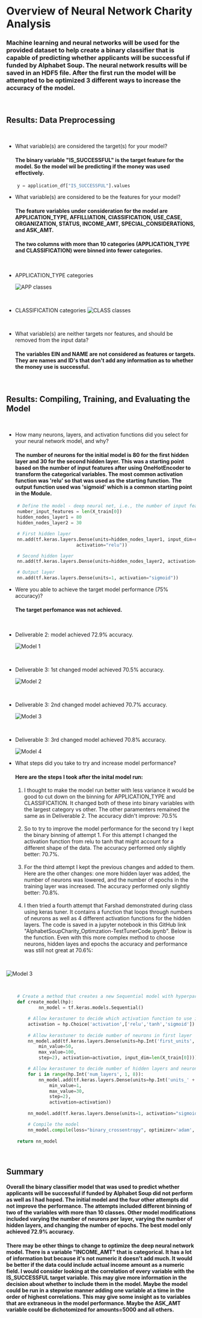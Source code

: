 # Overview of Neural Network Charity Analysis


### Machine learning and neural networks will be used for the provided dataset to help create a binary classifier that is capable of predicting whether applicants will be successful if funded by Alphabet Soup. The neural network results will be saved in an HDF5 file. After the first run the model will be attempted to be optimized 3 different ways to increase the accuracy of the model.

<br/>

## Results: Data Preprocessing

<br/>

-   What variable(s) are considered the target(s) for your model? 

    #### The binary variable "IS_SUCCESSFUL" is the target feature for the model. So the model wil be predicting if the money was used effectively.

``` python
    y = application_df["IS_SUCCESSFUL"].values
```

-   What variable(s) are considered to be the features for your model? 

    #### The feature variables under consideration for the model are APPLICATION_TYPE, AFFILLIATION, ClASSIFICATION, USE_CASE, ORGANIZATION, STATUS, INCOME_AMT, SPECIAL_CONSIDERATIONS, and ASK_AMT.

    #### The two columns with more than 10 categories (APPLICATION_TYPE and CLASSIFICATION) were binned into fewer categories.

<br/>

-   APPLICATION_TYPE categories

    ![APP classes](./Resources/appFirst.png) 

<br/>

-   CLASSIFICATION categories
![CLASS classes](./Resources/classFirst.png) 

<br/>

-   What variable(s) are neither targets nor features, and should be removed from the input data? 

    #### The variables EIN and NAME are not considered as features or targets. They are names and ID's that don't add any information as to whether the money use is successful.

<br/>

## Results: Compiling, Training, and Evaluating the Model

<br/>

-   How many neurons, layers, and activation functions did you select for your neural network model, and why?

    #### The number of neurons for the initial model is 80 for the first hidden layer and 30 for the second hidden layer. This was a starting point based on the number of input features after using OneHotEncoder to transform the categorical variables. The most common activation function was 'relu' so that was used as the starting function. The output function used was 'sigmoid' which is a common starting point in the Module.

```python
    # Define the model - deep neural net, i.e., the number of input features and hidden nodes for each layer.
    number_input_features = len(X_train[0])
    hidden_nodes_layer1 = 80
    hidden_nodes_layer2 = 30

    # First hidden layer
    nn.add(tf.keras.layers.Dense(units=hidden_nodes_layer1, input_dim=number_input_features, 
                          activation="relu"))

    # Second hidden layer
    nn.add(tf.keras.layers.Dense(units=hidden_nodes_layer2, activation="relu"))

    # Output layer
    nn.add(tf.keras.layers.Dense(units=1, activation="sigmoid"))
```

-   Were you able to achieve the target model performance (75% accuracy)?

    #### The target perfomance was not achieved.

<br/>

-   Deliverable 2: model achieved 72.9% accuracy.

    ![Model 1](./Resources/model1.png) 

<br/>

-   Deliverable 3: 1st changed model achieved 70.5% accuracy.

    ![Model 2](./Resources/model2.png) 

<br/>

-   Deliverable 3: 2nd changed model achieved 70.7% accuracy.

    ![Model 3](./Resources/model3.png) 

<br/>

-   Deliverable 3: 3rd changed model achieved 70.8% accuracy.

       ![Model 4](./Resources/model4.png) 


-   What steps did you take to try and increase model performance? 

    #### Here are the steps I took after the inital model run:
    1. I thought to make the model run better with less variance it would be good to cut down on the binning for APPLICATION_TYPE and CLASSIFICATION. It changed both of these into binary variables with the largest category vs other. The other paramenters remained the same as in Deliverable 2. The accuracy didn't improve: 70.5%

    <br/>

    2. So to try to improve the model performance for the second try I kept the binary binning of attempt 1. For this attempt I changed the activation function from relu to tanh that might account for a different shape of the data. The accuracy performed only slightly better: 70.7%.
    
    <br/>

    3. For the third attempt I kept the previous changes and added to them. Here are the other changes: one more hidden layer was added, the number of neurons was lowered, and the number of epochs in the training layer was increased. The accuracy performed only slightly better: 70.8%.

    <br/>

    4. I then tried a fourth attempt that Farshad demonstrated during class using keras tuner. It contains a function that loops through numbers of neurons as well as 4 different activation functions for the hidden layers. The code is saved in a jupyter notebook in this GitHub link "AlphabetSoupCharity_Optimzation-TestTunerCode.ipynb". Below is the function. Even with this more complex method to choose neurons, hidden layes and epochs the accuracy and performance was still not great at 70.6%: 
   
<br/>

![Model 3](./Resources/modeltuner.png) 

<br/>


```python
    # Create a method that creates a new Sequential model with hyperparameter options
    def create_model(hp):
            nn_model = tf.keras.models.Sequential()

        # Allow kerastuner to decide which activation function to use in hidden layers
        activation = hp.Choice('activation',['relu','tanh','sigmoid'])
    
        # Allow kerastuner to decide number of neurons in first layer
        nn_model.add(tf.keras.layers.Dense(units=hp.Int('first_units',
            min_value=50,
            max_value=100,
            step=2), activation=activation, input_dim=len(X_train[0])))

        # Allow kerastuner to decide number of hidden layers and neurons in hidden layers
        for i in range(hp.Int('num_layers', 1, 8)):
            nn_model.add(tf.keras.layers.Dense(units=hp.Int('units_' + str(i),
                min_value=1,
                max_value=30,
                step=2),
                activation=activation))
    
        nn_model.add(tf.keras.layers.Dense(units=1, activation="sigmoid"))

        # Compile the model
        nn_model.compile(loss="binary_crossentropy", optimizer='adam', metrics=["accuracy"])
    
    return nn_model
```

<br/>

## Summary
#### Overall the binary classifier model that was used to predict whether applicants will be successful if funded by Alphabet Soup did not perform as well as I had hoped. The initial model and the four other attempts did not improve the performance. The attempts included different binning of two of the variables with more than 10 classes. Other model modifications included varying the number of neurons per layer, varying the number of hidden layers, and changing the number of epochs. The best model only achieved 72.9% accuracy. 


#### There may be other things to change to optimize the deep neural network model. There is a variable "INCOME_AMT" that is categorical. It has a lot of information but because it's not numeric it doesn't add much. It would be better if the data could include actual income amount as a numeric field. I would consider looking at the correlation of every variable with the IS_SUCCESSFUL target variable. This may give more information in the decision about whether to include them in the model. Maybe the model could be run in a stepwise manner adding one variable at a time in the order of highest correlations. This may give some insight as to variables that are extraneous in the model performance. Maybe the ASK_AMT variable could be dichotomized for amounts=5000 and all others. 